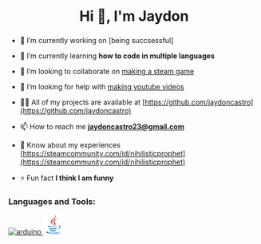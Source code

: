 <h1 align="center">Hi 👋, I'm Jaydon</h1>
<h3 align="center"></h3>

- 🔭 I’m currently working on [being succsessful]

- 🌱 I’m currently learning **how to code in multiple languages**

- 👯 I’m looking to collaborate on [making a steam game](https://steamcommunity.com/id/nihilisticprophet)

- 🤝 I’m looking for help with [making youtube videos](https://www.youtube.com/channel/UC03ltjLP8Ndnpyb0-lK0jYA)

- 👨‍💻 All of my projects are available at [https://github.com/jaydoncastro](https://github.com/jaydoncastro)

- 📫 How to reach me **jaydoncastro23@gmail.com**

- 📄 Know about my experiences [https://steamcommunity.com/id/nihilisticprophet](https://steamcommunity.com/id/nihilisticprophet)

- ⚡ Fun fact **I think I am funny**


<h3 align="left">Languages and Tools:</h3>
<p align="left"> <a href="https://www.arduino.cc/" target="_blank" rel="noreferrer"> <img src="https://cdn.worldvectorlogo.com/logos/arduino-1.svg" alt="arduino" width="40" height="40"/> </a> <a href="https://www.java.com" target="_blank" rel="noreferrer"> <img src="https://raw.githubusercontent.com/devicons/devicon/master/icons/java/java-original.svg" alt="java" width="40" height="40"/> </a> </p>
